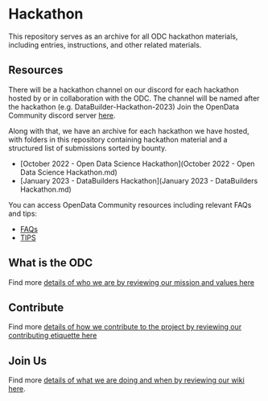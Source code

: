 # Hackathon

This repository serves as an archive for all ODC hackathon materials, including entries, instructions, and other related materials.

## Resources

There will be a hackathon channel on our discord for each hackathon hosted by or in collaboration with the ODC. The channel will be named after the hackathon (e.g. DataBuilder-Hackathon-2023)
Join the OpenData Community discord server [here](https://discord.gg/fmcSubzNwv).

Along with that, we have an archive for each hackathon we have hosted, with folders in this repository containing hackathon material and a structured list of submissions sorted by bounty.

- [October 2022 - Open Data Science Hackathon](October 2022 - Open Data Science Hackathon.md)
- [January 2023 - DataBuilders Hackathon](January 2023 - DataBuilders Hackathon.md)

You can access OpenData Community resources including relevant FAQs and tips:

- [FAQs](https://opendataforweb3.github.io/docs/faq/)
- [TIPS](https://github.com/OpenDataforWeb3/Resources/)

## What is the ODC

Find more [details of who we are by reviewing our mission and values here](https://github.com/OpenDataforWeb3)

## Contribute

Find more [details of how we contribute to the project by reviewing our contributing etiquette here](/CONTRIBUTING.md)

## Join Us

Find more [details of what we are doing and when by reviewing our wiki here](https://github.com/OpenDataforWeb3/Resources/wiki).
